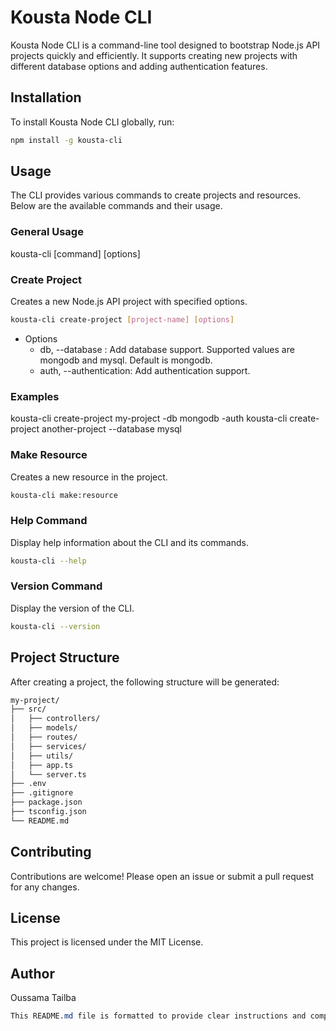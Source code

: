 # Kousta Node CLI

Kousta Node CLI is a command-line tool designed to bootstrap Node.js API projects quickly and efficiently. It supports creating new projects with different database options and adding authentication features.

## Installation

To install Kousta Node CLI globally, run:

```sh
npm install -g kousta-cli
```

## Usage

The CLI provides various commands to create projects and resources. Below are the available commands and their usage.

### General Usage
kousta-cli [command] [options]

### Create Project
Creates a new Node.js API project with specified options.

```sh
kousta-cli create-project [project-name] [options]
```

* Options
   * db, --database <type>: Add database support. Supported values are mongodb and mysql. Default is mongodb.
   * auth, --authentication: Add authentication support.

### Examples

kousta-cli create-project my-project -db mongodb -auth
kousta-cli create-project another-project --database mysql

### Make Resource
Creates a new resource in the project.

```sh
kousta-cli make:resource
```

### Help Command
Display help information about the CLI and its commands.

```sh
kousta-cli --help
```

### Version Command
Display the version of the CLI.

```sh
kousta-cli --version
```

## Project Structure
After creating a project, the following structure will be generated:

```bash
my-project/
├── src/
│   ├── controllers/
│   ├── models/
│   ├── routes/
│   ├── services/
│   ├── utils/
│   ├── app.ts
│   └── server.ts
├── .env
├── .gitignore
├── package.json
├── tsconfig.json
└── README.md
```

## Contributing
Contributions are welcome! Please open an issue or submit a pull request for any changes.

## License
This project is licensed under the MIT License.

## Author
Oussama Tailba

```css
This README.md file is formatted to provide clear instructions and comprehensive information for users to understand and use the `kousta-cli` effectively, presented in a structured and visually appealing manner.
```





